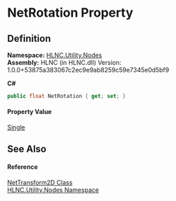 # NetRotation Property




## Definition
**Namespace:** <a href="N_HLNC_Utility_Nodes">HLNC.Utility.Nodes</a>  
**Assembly:** HLNC (in HLNC.dll) Version: 1.0.0+53875a383067c2ec9e9ab8259c59e7345e0d5bf9

**C#**
``` C#
public float NetRotation { get; set; }
```



#### Property Value
<a href="https://learn.microsoft.com/dotnet/api/system.single" target="_blank" rel="noopener noreferrer">Single</a>

## See Also


#### Reference
<a href="T_HLNC_Utility_Nodes_NetTransform2D">NetTransform2D Class</a>  
<a href="N_HLNC_Utility_Nodes">HLNC.Utility.Nodes Namespace</a>  
